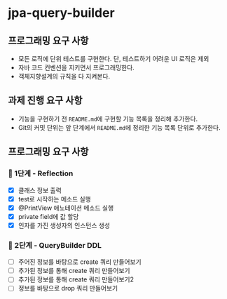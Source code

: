# jpa-query-builder

## 프로그래밍 요구 사항

- 모든 로직에 단위 테스트를 구현한다. 단, 테스트하기 어려운 UI 로직은 제외
- 자바 코드 컨벤션을 지키면서 프로그래밍한다.
- 객체지향설계의 규칙을 다 지켜본다.

## 과제 진행 요구 사항

- 기능을 구현하기 전 `README.md`에 구현할 기능 목록을 정리해 추가한다.
- Git의 커밋 단위는 앞 단계에서 `README.md`에 정리한 기능 목록 단위로 추가한다.

## 프로그래밍 요구 사항

### 🚀 1단계 - Reflection

- [x] 클래스 정보 출력
- [x] test로 시작하는 메소드 실행
- [x] @PrintView 애노테이션 메소드 실행
- [x] private field에 값 할당
- [x] 인자를 가진 생성자의 인스턴스 생성

### 🚀 2단계 - QueryBuilder DDL

- [ ] 주어진 정보를 바탕으로 create 쿼리 만들어보기
- [ ] 추가된 정보를 통해 create 쿼리 만들어보기
- [ ] 추가된 정보를 통해 create 쿼리 만들어보기2
- [ ] 정보를 바탕으로 drop 쿼리 만들어보기
